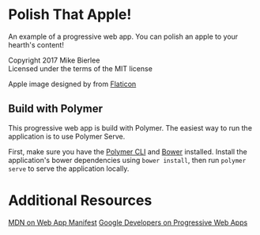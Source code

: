 # Polish That Apple!
An example of a progressive web app. You can polish an apple to your hearth's content!

Copyright 2017 Mike Bierlee  
Licensed under the terms of the MIT license  

Apple image designed by from [Flaticon](https://profile.flaticon.com/license/free)

## Build with Polymer
This progressive web app is build with Polymer. The easiest way to run the application is to use Polymer Serve.

First, make sure you have the [Polymer CLI](https://www.npmjs.com/package/polymer-cli) and [Bower](https://bower.io/) installed.
Install the application's bower dependencies using `bower install`, then run `polymer serve` to serve the application locally.

# Additional Resources
[MDN on Web App Manifest](https://developer.mozilla.org/en-US/docs/Web/Manifest)
[Google Developers on Progressive Web Apps](https://developers.google.com/web/progressive-web-apps/)